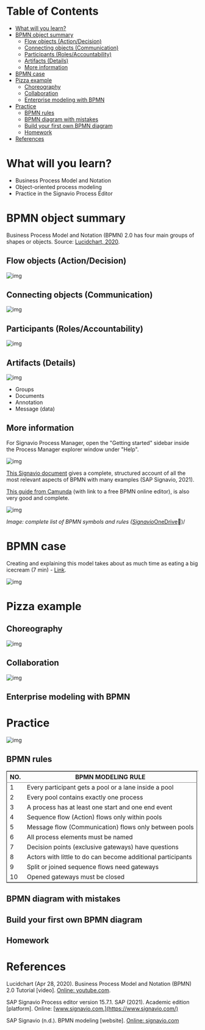 
# Table of Contents

-   [What will you learn?](#org8e40d92)
-   [BPMN object summary](#org2bbf21e)
    -   [Flow objects (Action/Decision)](#org6408e36)
    -   [Connecting objects (Communication)](#org3bd5cd9)
    -   [Participants (Roles/Accountability)](#org4651af5)
    -   [Artifacts (Details)](#org9daa5ba)
    -   [More information](#orgcab3266)
-   [BPMN case](#orgdee77c4)
-   [Pizza example](#orgf33d197)
    -   [Choreography](#org9f69476)
    -   [Collaboration](#orgdd684ef)
    -   [Enterprise modeling with BPMN](#org8b52e1c)
-   [Practice](#org0fceccd)
    -   [BPMN rules](#orge2d1930)
    -   [BPMN diagram with mistakes](#orgfab94b0)
    -   [Build your first own BPMN diagram](#orgb6c1d5e)
    -   [Homework](#orgb4ef083)
-   [References](#org5169422)



<a id="org8e40d92"></a>

# What will you learn?

-   Business Process Model and Notation
-   Object-oriented process modeling
-   Practice in the Signavio Process Editor


<a id="org2bbf21e"></a>

# BPMN object summary

Business Process Model and Notation (BPMN) 2.0 has four main groups
of shapes or objects. Source: [Lucidchart, 2020](#org2577723).


<a id="org6408e36"></a>

## Flow objects (Action/Decision)

![img](./img/flow.png)


<a id="org3bd5cd9"></a>

## Connecting objects (Communication)

![img](./img/connecting.png)


<a id="org4651af5"></a>

## Participants (Roles/Accountability)

![img](./img/pools.png)


<a id="org9daa5ba"></a>

## Artifacts (Details)

![img](./img/artifacts.png)

-   Groups
-   Documents
-   Annotation
-   Message (data)


<a id="orgcab3266"></a>

## More information

For Signavio Process Manager, open the "Getting started" sidebar
inside the Process Manager explorer window under "Help".

![img](./img/signavio.png)

[This Signavio document](https://documentation.signavio.com/suite/en-us/Content/process-manager/userguide/bpmn/modeling.htm) gives a complete, structured account of all
the most relevant aspects of BPMN with many examples (SAP Signavio,
2021).

[This guide from Camunda](https://camunda.com/bpmn/reference/) (with link to a free BPMN online editor),
is also very good and complete.

![img](./img/bpmn.png)

*Image: complete list of BPMN symbols and rules ([Signavio](https://www.signavio.com/downloads/short-reads/free-bpmn-2-0-poster/)*[OneDrive](https://1drv.ms/u/s!AhEvK3qWokrvwUVBiCQluz4dwFlM))/


<a id="orgdee77c4"></a>

# BPMN case

Creating and explaining this model takes about as much time as
eating a big icecream (7 min) - [Link](https://youtu.be/BwkNceoybvA?t=346).

![img](./img/icecream.png)


<a id="orgf33d197"></a>

# Pizza example


<a id="org9f69476"></a>

## Choreography

![img](./img/choreography.png)


<a id="orgdd684ef"></a>

## Collaboration

![img](./img/collaboration.png)


<a id="org8b52e1c"></a>

## Enterprise modeling with BPMN


<a id="org0fceccd"></a>

# Practice

![img](./img/practice.gif)


<a id="orge2d1930"></a>

## BPMN rules

<table border="2" cellspacing="0" cellpadding="6" rules="groups" frame="hsides">


<colgroup>
<col  class="org-right" />

<col  class="org-left" />
</colgroup>
<thead>
<tr>
<th scope="col" class="org-right">NO.</th>
<th scope="col" class="org-left">BPMN MODELING RULE</th>
</tr>
</thead>

<tbody>
<tr>
<td class="org-right">1</td>
<td class="org-left">Every participant gets a pool or a lane inside a pool</td>
</tr>


<tr>
<td class="org-right">2</td>
<td class="org-left">Every pool contains exactly one process</td>
</tr>


<tr>
<td class="org-right">3</td>
<td class="org-left">A process has at least one start and one end event</td>
</tr>


<tr>
<td class="org-right">4</td>
<td class="org-left">Sequence flow (Action) flows only within pools</td>
</tr>


<tr>
<td class="org-right">5</td>
<td class="org-left">Message flow (Communication) flows only between pools</td>
</tr>


<tr>
<td class="org-right">6</td>
<td class="org-left">All process elements must be named</td>
</tr>


<tr>
<td class="org-right">7</td>
<td class="org-left">Decision points (exclusive gateways) have questions</td>
</tr>


<tr>
<td class="org-right">8</td>
<td class="org-left">Actors with little to do can become additional participants</td>
</tr>


<tr>
<td class="org-right">9</td>
<td class="org-left">Split or joined sequence flows need gateways</td>
</tr>


<tr>
<td class="org-right">10</td>
<td class="org-left">Opened gateways must be closed</td>
</tr>
</tbody>
</table>


<a id="orgfab94b0"></a>

## BPMN diagram with mistakes


<a id="orgb6c1d5e"></a>

## Build your first own BPMN diagram


<a id="orgb4ef083"></a>

## Homework


<a id="org5169422"></a>

# References

<a id="org2577723"></a> Lucidchart (Apr 28, 2020). Business Process Model and
Notation (BPMN) 2.0 Tutorial [video]. [Online: youtube.com](https://youtu.be/BwkNceoybvA).

<a id="orgc2e3b2c"></a> SAP Signavio Process editor version 15.7.1. SAP
(2021). Academic edition [platform]. Online: [www.signavio.com.](https://www.signavio.com/)

<a id="org6aa2dd1"></a> SAP Signavio (n.d.). BPMN modeling [website]. [Online:
signavio.com](https://documentation.signavio.com/suite/en-us/Content/process-manager/userguide/bpmn/modeling.htm)


